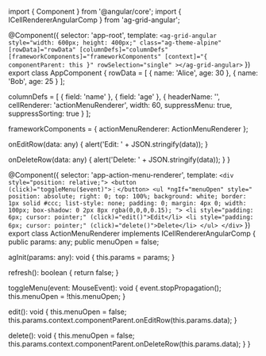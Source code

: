import { Component } from '@angular/core';
import { ICellRendererAngularComp } from 'ag-grid-angular';

@Component({
  selector: 'app-root',
  template: `
    <ag-grid-angular
      style="width: 600px; height: 400px;"
      class="ag-theme-alpine"
      [rowData]="rowData"
      [columnDefs]="columnDefs"
      [frameworkComponents]="frameworkComponents"
      [context]="{ componentParent: this }"
      rowSelection="single"
    ></ag-grid-angular>
  `
})
export class AppComponent {
  rowData = [
    { name: 'Alice', age: 30 },
    { name: 'Bob', age: 25 }
  ];

  columnDefs = [
    { field: 'name' },
    { field: 'age' },
    {
      headerName: '',
      cellRenderer: 'actionMenuRenderer',
      width: 60,
      suppressMenu: true,
      suppressSorting: true
    }
  ];

  frameworkComponents = {
    actionMenuRenderer: ActionMenuRenderer
  };

  onEditRow(data: any) {
    alert('Edit: ' + JSON.stringify(data));
  }

  onDeleteRow(data: any) {
    alert('Delete: ' + JSON.stringify(data));
  }
}

@Component({
  selector: 'app-action-menu-renderer',
  template: `
    <div style="position: relative;">
      <button (click)="toggleMenu($event)">⋮</button>
      <ul *ngIf="menuOpen" style="
        position: absolute;
        right: 0;
        top: 100%;
        background: white;
        border: 1px solid #ccc;
        list-style: none;
        padding: 0;
        margin: 4px 0;
        width: 100px;
        box-shadow: 0 2px 8px rgba(0,0,0,0.15);
      ">
        <li style="padding: 6px; cursor: pointer;" (click)="edit()">Edit</li>
        <li style="padding: 6px; cursor: pointer;" (click)="delete()">Delete</li>
      </ul>
    </div>
  `
})
export class ActionMenuRenderer implements ICellRendererAngularComp {
  public params: any;
  public menuOpen = false;

  agInit(params: any): void {
    this.params = params;
  }

  refresh(): boolean {
    return false;
  }

  toggleMenu(event: MouseEvent): void {
    event.stopPropagation();
    this.menuOpen = !this.menuOpen;
  }

  edit(): void {
    this.menuOpen = false;
    this.params.context.componentParent.onEditRow(this.params.data);
  }

  delete(): void {
    this.menuOpen = false;
    this.params.context.componentParent.onDeleteRow(this.params.data);
  }
}
